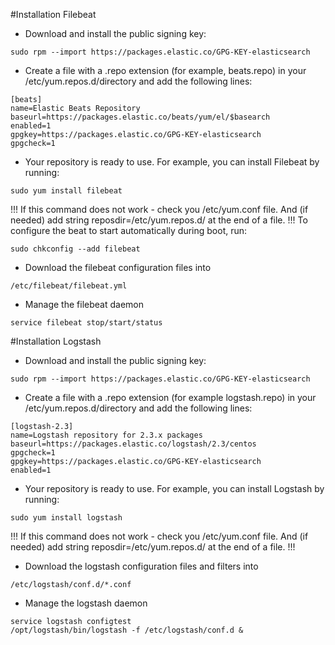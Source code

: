 #Installation Filebeat

* Download and install the public signing key: 
```
sudo rpm --import https://packages.elastic.co/GPG-KEY-elasticsearch
```

* Create a file with a .repo extension (for example, beats.repo) in your /etc/yum.repos.d/directory and add the following lines:
```
[beats]
name=Elastic Beats Repository
baseurl=https://packages.elastic.co/beats/yum/el/$basearch
enabled=1
gpgkey=https://packages.elastic.co/GPG-KEY-elasticsearch
gpgcheck=1
```

* Your repository is ready to use. For example, you can install Filebeat by running:
```
sudo yum install filebeat
```
!!! If this command does not work - check you /etc/yum.conf file. And (if needed) add string reposdir=/etc/yum.repos.d/  at the end of a file. !!!
To configure the beat to start automatically during boot, run:
```
sudo chkconfig --add filebeat
```

* Download the filebeat configuration files into 
```
/etc/filebeat/filebeat.yml
```

* Manage the filebeat daemon
```
service filebeat stop/start/status
```

#Installation Logstash
* Download and install the public signing key: 
```
sudo rpm --import https://packages.elastic.co/GPG-KEY-elasticsearch
```

* Create a file with a .repo extension (for example logstash.repo) in your /etc/yum.repos.d/directory and add the following lines:
```
[logstash-2.3]
name=Logstash repository for 2.3.x packages
baseurl=https://packages.elastic.co/logstash/2.3/centos
gpgcheck=1
gpgkey=https://packages.elastic.co/GPG-KEY-elasticsearch
enabled=1
```

* Your repository is ready to use. For example, you can install Logstash by running:
```
sudo yum install logstash
```
!!! If this command does not work - check you /etc/yum.conf file. And (if needed) add string reposdir=/etc/yum.repos.d/  at the end of a file. !!!

* Download the logstash configuration files and filters into 
```
/etc/logstash/conf.d/*.conf
```

* Manage the logstash daemon
```
service logstash configtest
/opt/logstash/bin/logstash -f /etc/logstash/conf.d &
```
